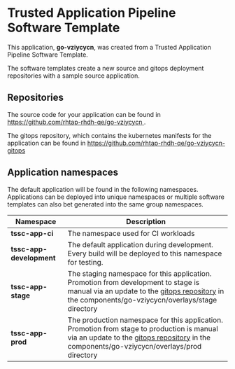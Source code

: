 # Trusted Application Pipeline Software Template

This application, **go-vziycycn**, was created from a Trusted Application Pipeline Software Template.

The software templates create a new source and gitops deployment repositories with a sample source application. 

## Repositories

The source code for your application can be found in [https://github.com/rhtap-rhdh-qe/go-vziycycn ](https://github.com/rhtap-rhdh-qe/go-vziycycn ).
 
The gitops repository, which contains the kubernetes manifests for the application can be found in 
[https://github.com/rhtap-rhdh-qe/go-vziycycn-gitops ](https://github.com/rhtap-rhdh-qe/go-vziycycn-gitops ) 

## Application namespaces 

The default application will be found in the following namespaces. Applications can be deployed into unique namespaces or multiple software templates can also bet generated into the same group namespaces.  

|  Namespace   |  Description   |  
| -------- | -------- |
| **tssc-app-ci** | The namespace used for CI workloads |
| **tssc-app-development** | The default application during development. Every build will be deployed to this namespace for testing. |
| **tssc-app-stage** | The staging namespace for this application. Promotion from development to stage is manual via an update to the [gitops repository](https://github.com/rhtap-rhdh-qe/go-vziycycn-gitops ) in the components/go-vziycycn/overlays/stage directory |
| **tssc-app-prod** | The production namespace for this application. Promotion from stage to production is manual via an update to the [gitops repository](https://github.com/rhtap-rhdh-qe/go-vziycycn-gitops ) in the components/go-vziycycn/overlays/prod directory |